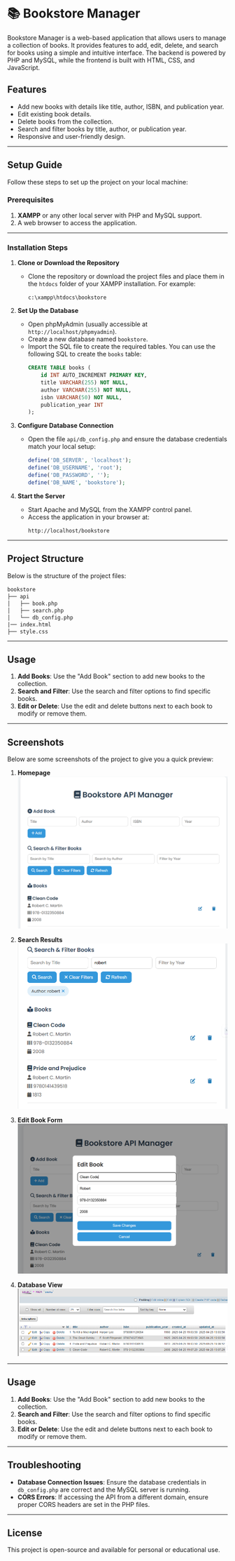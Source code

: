 # 📚 Bookstore Manager

Bookstore Manager is a web-based application that allows users to manage a collection of books. It provides features to add, edit, delete, and search for books using a simple and intuitive interface. The backend is powered by PHP and MySQL, while the frontend is built with HTML, CSS, and JavaScript.

## Features

- Add new books with details like title, author, ISBN, and publication year.
- Edit existing book details.
- Delete books from the collection.
- Search and filter books by title, author, or publication year.
- Responsive and user-friendly design.

---

## Setup Guide

Follow these steps to set up the project on your local machine:

### Prerequisites

1. **XAMPP** or any other local server with PHP and MySQL support.
2. A web browser to access the application.

---

### Installation Steps

1. **Clone or Download the Repository**
   - Clone the repository or download the project files and place them in the `htdocs` folder of your XAMPP installation. For example:
     ```
     c:\xampp\htdocs\bookstore
     ```

2. **Set Up the Database**
   - Open phpMyAdmin (usually accessible at `http://localhost/phpmyadmin`).
   - Create a new database named `bookstore`.
   - Import the SQL file to create the required tables. You can use the following SQL to create the `books` table:
     ```sql
     CREATE TABLE books (
         id INT AUTO_INCREMENT PRIMARY KEY,
         title VARCHAR(255) NOT NULL,
         author VARCHAR(255) NOT NULL,
         isbn VARCHAR(50) NOT NULL,
         publication_year INT
     );
     ```

3. **Configure Database Connection**
   - Open the file `api/db_config.php` and ensure the database credentials match your local setup:
     ```php
     define('DB_SERVER', 'localhost');
     define('DB_USERNAME', 'root');
     define('DB_PASSWORD', '');
     define('DB_NAME', 'bookstore');
     ```

4. **Start the Server**
   - Start Apache and MySQL from the XAMPP control panel.
   - Access the application in your browser at:
     ```
     http://localhost/bookstore
     ```

---

## Project Structure

Below is the structure of the project files:

```
bookstore
├── api
│   ├── book.php
│   ├── search.php
│   └── db_config.php
|── index.html
├── style.css

```

---




## Usage

1. **Add Books**: Use the "Add Book" section to add new books to the collection.
2. **Search and Filter**: Use the search and filter options to find specific books.
3. **Edit or Delete**: Use the edit and delete buttons next to each book to modify or remove them.

---


## Screenshots

Below are some screenshots of the project to give you a quick preview:

1. **Homepage**  
   ![Homepage Screenshot](screenshots/mainpage.png)

2. **Search Results**  
   ![Search Results Screenshot](screenshots/searchresults.png)

3. **Edit Book Form**  
   ![Edit Book Form Screenshot](screenshots/editbook.png)

4. **Database View**  
   ![Database View Screenshot](screenshots/databaseview.png)



---

## Usage

1. **Add Books**: Use the "Add Book" section to add new books to the collection.
2. **Search and Filter**: Use the search and filter options to find specific books.
3. **Edit or Delete**: Use the edit and delete buttons next to each book to modify or remove them.

---

## Troubleshooting

- **Database Connection Issues**: Ensure the database credentials in `db_config.php` are correct and the MySQL server is running.
- **CORS Errors**: If accessing the API from a different domain, ensure proper CORS headers are set in the PHP files.

---

## License

This project is open-source and available for personal or educational use.